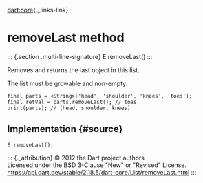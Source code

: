 [dart:core](../../dart-core/dart-core-library){._links-link}

removeLast method
=================

::: {.section .multi-line-signature}
E removeLast()
:::

Removes and returns the last object in this list.

The list must be growable and non-empty.

``` {.language-dart data-language="dart"}
final parts = <String>['head', 'shoulder', 'knees', 'toes'];
final retVal = parts.removeLast(); // toes
print(parts); // [head, shoulder, knees]
```

Implementation {#source}
--------------

``` {.language-dart data-language="dart"}
E removeLast();
```

::: {._attribution}
© 2012 the Dart project authors\
Licensed under the BSD 3-Clause \"New\" or \"Revised\" License.\
<https://api.dart.dev/stable/2.18.5/dart-core/List/removeLast.html>
:::
